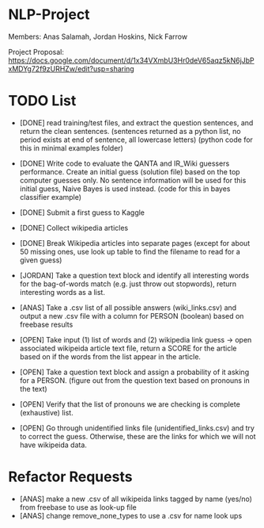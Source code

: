 NLP-Project
===========
Members: Anas Salamah, Jordan Hoskins, Nick Farrow

Project Proposal: https://docs.google.com/document/d/1x34VXmbU3Hr0deV65aqz5kN6jJbPxMDYg72f9zURHZw/edit?usp=sharing

TODO List
===========

* [DONE] read training/test files, and extract the question sentences, and return the clean sentences.
(sentences returned as a python list, no period exists at end of sentence, all lowercase letters)
(python code for this in minimal examples folder)

* [DONE] Write code to evaluate the QANTA and IR_Wiki guessers performance.
Create an initial guess (solution file) based on the top computer guesses only.
No sentence information will be used for this initial guess, Naive Bayes is used instead.
(code for this in bayes classifier example)

* [DONE] Submit a first guess to Kaggle

* [DONE] Collect wikipedia articles

* [DONE] Break Wikipedia articles into separate pages (except for about 50 missing ones, use look up table to find the filename to read for a given guess)

* [JORDAN] Take a question text block and identify all interesting words for the bag-of-words match (e.g. just throw out stopwords), return interesting words as a list.

* [ANAS] Take a .csv list of all possible answers (wiki_links.csv) and output a new .csv file with a column for PERSON (boolean) based on freebase results

* [OPEN] Take input (1) list of words and (2) wikipedia link guess -> open associated wikipeida article text file, return a SCORE for the article based on if the words from the list appear in the article.

* [OPEN] Take a question text block and assign a probability of it asking for a PERSON. (figure out from the question text based on pronouns in the text)

* [OPEN] Verify that the list of pronouns we are checking is complete (exhaustive) list.

* [OPEN] Go through unidentified links file (unidentified_links.csv) and try to correct the guess.  Otherwise, these are the links for which we will not have wikipeida data.

Refactor Requests
===========

* [ANAS] make a new .csv of all wikipeida links tagged by name (yes/no) from freebase to use as look-up file
* [ANAS] change remove_none_types to use a .csv for name look ups
 